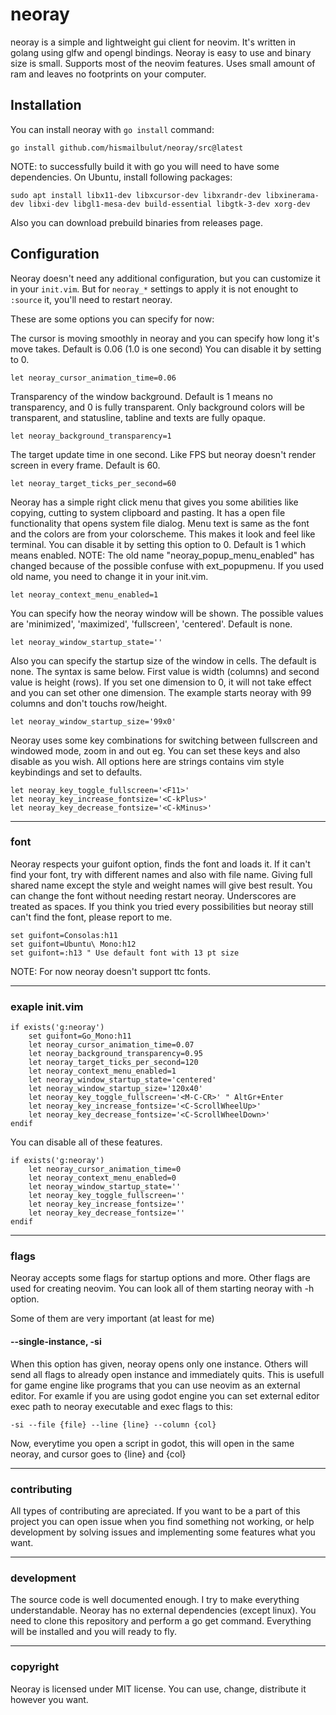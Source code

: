 # neoray

neoray is a simple and lightweight gui client for neovim. It's written in
golang using glfw and opengl bindings. Neoray is easy to use and binary size
is small. Supports most of the neovim features. Uses small amount of ram and
leaves no footprints on your computer.

## Installation

You can install neoray with `go install` command:
```
go install github.com/hismailbulut/neoray/src@latest
```

NOTE: to successfully build it with go you will need to have
some dependencies. On Ubuntu, install following packages:

```
sudo apt install libx11-dev libxcursor-dev libxrandr-dev libxinerama-dev libxi-dev libgl1-mesa-dev build-essential libgtk-3-dev xorg-dev
```

Also you can download prebuild binaries from releases page.


## Configuration

Neoray doesn't need any additional configuration, but you can customize it in
your `init.vim`. But for `neoray_*` settings to apply it is not enought to
`:source` it, you'll need to restart neoray.

These are some options you can specify for now:

The cursor is moving smoothly in neoray and you can specify how long it's move
takes. Default is 0.06 (1.0 is one second) You can disable it by setting to 0.
```vim
let neoray_cursor_animation_time=0.06
```

Transparency of the window background. Default is 1 means no transparency, and
0 is fully transparent. Only background colors will be transparent, and
statusline, tabline and texts are fully opaque.
```vim
let neoray_background_transparency=1
```

The target update time in one second. Like FPS but neoray doesn't render screen
in every frame. Default is 60.
```vim
let neoray_target_ticks_per_second=60
```

Neoray has a simple right click menu that gives you some abilities like
copying, cutting to system clipboard and pasting. It has a open file
functionality that opens system file dialog. Menu text is same as the font and
the colors are from your colorscheme. This makes it look and feel like
terminal. You can disable it by setting this option to 0. Default is 1 which
means enabled.
NOTE: The old name "neoray_popup_menu_enabled" has changed because of the
possible confuse with ext_popupmenu. If you used old name, you need to change
it in your init.vim.
```vim
let neoray_context_menu_enabled=1
```

You can specify how the neoray window will be shown. The possible values are
'minimized', 'maximized', 'fullscreen', 'centered'. Default is none.
```vim
let neoray_window_startup_state=''
```

Also you can specify the startup size of the window in cells. The default is
none. The syntax is same below. First value is width (columns) and second value
is height (rows). If you set one dimension to 0, it will not take effect and
you can set other one dimension. The example starts neoray with 99 columns and
don't touchs row/height.
```vim
let neoray_window_startup_size='99x0'
```

Neoray uses some key combinations for switching between fullscreen and windowed
mode, zoom in and out eg. You can set these keys and also disable as you wish.
All options here are strings contains vim style keybindings and set to
defaults.
```vim
let neoray_key_toggle_fullscreen='<F11>'
let neoray_key_increase_fontsize='<C-kPlus>'
let neoray_key_decrease_fontsize='<C-kMinus>'
```
___
### font
Neoray respects your guifont option, finds the font and loads it. If it can't
find your font, try with different names and also with file name. Giving full
shared name except the style and weight names will give best result. You can
change the font without needing restart neoray. Underscores are treated as
spaces. If you think you tried every possibilities but neoray still can't find
the font, please report to me.
```vim
set guifont=Consolas:h11
set guifont=Ubuntu\ Mono:h12
set guifont=:h13 " Use default font with 13 pt size
```
NOTE: For now neoray doesn't support ttc fonts.
___
### exaple init.vim
```vim
if exists('g:neoray')
    set guifont=Go_Mono:h11
    let neoray_cursor_animation_time=0.07
    let neoray_background_transparency=0.95
    let neoray_target_ticks_per_second=120
    let neoray_context_menu_enabled=1
    let neoray_window_startup_state='centered'
    let neoray_window_startup_size='120x40'
    let neoray_key_toggle_fullscreen='<M-C-CR>' " AltGr+Enter
    let neoray_key_increase_fontsize='<C-ScrollWheelUp>'
    let neoray_key_decrease_fontsize='<C-ScrollWheelDown>'
endif
```

You can disable all of these features.
```vim
if exists('g:neoray')
    let neoray_cursor_animation_time=0
    let neoray_context_menu_enabled=0
    let neoray_window_startup_state=''
    let neoray_key_toggle_fullscreen=''
    let neoray_key_increase_fontsize=''
    let neoray_key_decrease_fontsize=''
endif
```
___
### flags
Neoray accepts some flags for startup options and more. Other flags are used
for creating neovim. You can look all of them starting neoray with -h option.

Some of them are very important (at least for me)

#### --single-instance, -si
When this option has given, neoray opens only one instance. Others will send
all flags to already open instance and immediately quits. This is usefull for
game engine like programs that you can use neovim as an external editor. For
examle if you are using godot engine you can set external editor exec path to
neoray executable and exec flags to this:
```
-si --file {file} --line {line} --column {col}
```
Now, everytime you open a script in godot, this will open in the same neoray,
and cursor goes to {line} and {col}
___
### contributing
All types of contributing are apreciated. If you want to be a part of this
project you can open issue when you find something not working, or help
development by solving issues and implementing some features what you want.
___
### development
The source code is well documented enough. I try to make everything
understandable. Neoray has no external dependencies (except linux). You need to
clone this repository and perform a go get command. Everything will be
installed and you will ready to fly.
___
### copyright
Neoray is licensed under MIT license. You can use, change, distribute it
however you want.
